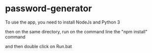 # password-generator

To use the app, you need to install NodeJs and Python 3

then on the same directory, run on the command line the "npm install" command

and then double click on Run.bat

